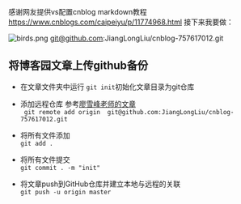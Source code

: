 
感谢网友提供vs配置cnblog markdown教程 https://www.cnblogs.com/caipeiyu/p/11774968.html
接下来我要做：  


![birds.png](http://tuchuang-01-1251310322.cos.ap-chengdu.myqcloud.com/%E5%88%86%E5%89%B2%E7%BA%BF/birds.png)
git@github.com:JiangLongLiu/cnblog-757617012.git
## 将博客园文章上传github备份
* 在文章文件夹中运行 `git init`初始化文章目录为git仓库
* 添加远程仓库 参考[廖雪峰老师的文章](https://www.liaoxuefeng.com/wiki/896043488029600/898732864121440)   
` git remote add origin  git@github.com:JiangLongLiu/cnblog-757617012.git`   
 
* 将所有文件添加  
  `git add .`
* 将所有文件提交  
  `git commit . -m "init"`
* 将文章push到GitHub仓库并建立本地与远程的关联   
`git push -u origin master` 





